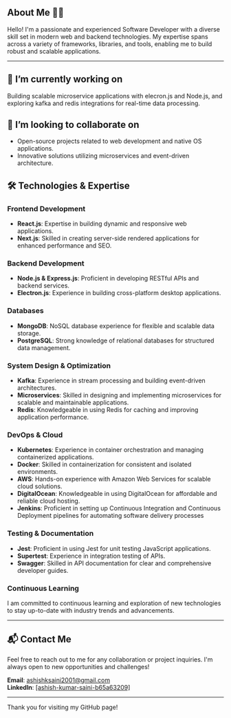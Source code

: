 ## About Me 👋👋

Hello! I'm a passionate and experienced Software Developer with a diverse skill set in modern web and backend technologies. My expertise spans across a variety of frameworks, libraries, and tools, enabling me to build robust and scalable applications.


---

## 🔭 I’m currently working on
Building scalable microservice applications with elecron.js and Node.js, and exploring kafka and redis integrations for real-time data processing.

## 👯 I’m looking to collaborate on
- Open-source projects related to web development and native OS applications.
- Innovative solutions utilizing microservices and event-driven architecture.

## 🛠️ Technologies & Expertise

### Frontend Development
- **React.js**: Expertise in building dynamic and responsive web applications.
- **Next.js**: Skilled in creating server-side rendered applications for enhanced performance and SEO.

### Backend Development
- **Node.js & Express.js**: Proficient in developing RESTful APIs and backend services.
- **Electron.js**: Experience in building cross-platform desktop applications.

### Databases
- **MongoDB**: NoSQL database experience for flexible and scalable data storage.
- **PostgreSQL**: Strong knowledge of relational databases for structured data management.

### System Design & Optimization
- **Kafka**: Experience in stream processing and building event-driven architectures.
- **Microservices**: Skilled in designing and implementing microservices for scalable and maintainable applications.
- **Redis**: Knowledgeable in using Redis for caching and improving application performance.

### DevOps & Cloud
- **Kubernetes**: Experience in container orchestration and managing containerized applications.
- **Docker**: Skilled in containerization for consistent and isolated environments.
- **AWS**: Hands-on experience with Amazon Web Services for scalable cloud solutions.
- **DigitalOcean**: Knowledgeable in using DigitalOcean for affordable and reliable cloud hosting.
- **Jenkins**: Proficient in setting up Continuous Integration and Continuous Deployment pipelines for automating software delivery processes

### Testing & Documentation
- **Jest**: Proficient in using Jest for unit testing JavaScript applications.
- **Supertest**: Experience in integration testing of APIs.
- **Swagger**: Skilled in API documentation for clear and comprehensive developer guides.

### Continuous Learning
I am committed to continuous learning and exploration of new technologies to stay up-to-date with industry trends and advancements.

---

## 📬 Contact Me

Feel free to reach out to me for any collaboration or project inquiries. I'm always open to new opportunities and challenges!

**Email**: ashishksaini2001@gmail.com  
**LinkedIn**: [[ashish-kumar-saini-b65a63209]](https://linkedin.com/in/ashish-kumar-saini-b65a63209/)  

---


Thank you for visiting my GitHub page!
